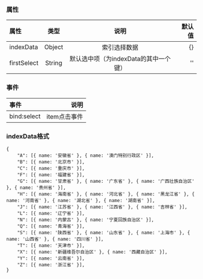 ### 属性
属性 | 类型 | 说明 | 默认值
:- | :-: | :-: | -: 
indexData | Object | 索引选择数据 | {}
firstSelect | String | 默认选中项（为indexData的其中一个键） | ''

### 事件
事件 | 说明
:- | -:
bind:select | item点击事件

### indexData格式
```
{
    "A": [{ name: '安徽省' }, { name: '澳门特别行政区' }],
    "B": [{ name: '北京市' }],
    "C": [{ name: '重庆市' }],
    "F": [{ name: '福建省' }],
    "G": [{ name: '甘肃省' }, { name: '广东省' }, { name: '广西壮族自治区' }, { name: '贵州省' }],
    "H": [{ name: '海南省' }, { name: '河北省' }, { name: '黑龙江省' }, { name: '河南省' }, { name: '湖北省' }, { name: '湖南省' }],
    "J": [{ name: '江苏省' }, { name: '江西省' }, { name: '吉林省' }],
    "L": [{ name: '辽宁省' }],
    "N": [{ name: '内蒙古' }, { name: '宁夏回族自治区' }],
    "Q": [{ name: '青海省' }],
    "S": [{ name: '陕西省' }, { name: '山东省' }, { name: '上海市' }, { name: '山西省' }, { name: '四川省' }],
    "T": [{ name: '天津市' }],
    "X": [{ name: '新疆维吾尔自治区' }, { name: '西藏自治区' }],
    "Y": [{ name: '云南省' }],
    "Z": [{ name: '浙江省' }],
}
```
